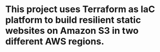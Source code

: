 # This project uses Terraform  as IaC platform to build resilient static websites on Amazon S3 in two different AWS regions.
